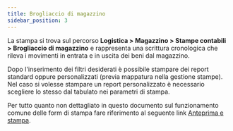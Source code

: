 ```yaml
---
title: Brogliaccio di magazzino
sidebar_position: 3
---
```


La stampa si trova sul percorso **Logistica > Magazzino  >  Stampe contabili > Brogliaccio di magazzino** e rappresenta una scrittura cronologica che rileva i movimenti in entrata e in uscita dei beni dal magazzino.

Dopo l'inserimento dei filtri desiderati è possibile stampare dei report standard oppure personalizzati (previa mappatura nella gestione stampe). Nel caso si volesse stampare un report personalizzato è necessario scegliere lo stesso dal tabulato nei parametri di stampa.

Per tutto quanto non dettagliato in questo documento sul funzionamento comune delle form di stampa fare riferimento al seguente link [Anteprima e stampa](/docs/guide/common/operations-with-data/reports).